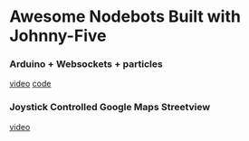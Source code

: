 # Awesome Nodebots Built with Johnny-Five

### Arduino + Websockets + particles
[video](http://www.youtube.com/watch?v=MXEGLGmpCfo)
[code](https://gist.github.com/3145395)



### Joystick Controlled Google Maps Streetview
[video](https://air.mozilla.org/hack-jam-dundee/)
